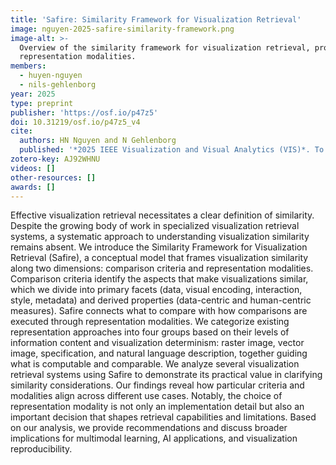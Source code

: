 ```yaml
---
title: 'Safire: Similarity Framework for Visualization Retrieval'
image: nguyen-2025-safire-similarity-framework.png
image-alt: >-
  Overview of the similarity framework for visualization retrieval, providing clear comparison criteria and
  representation modalities.
members:
  - huyen-nguyen
  - nils-gehlenborg
year: 2025
type: preprint
publisher: 'https://osf.io/p47z5'
doi: 10.31219/osf.io/p47z5_v4
cite:
  authors: HN Nguyen and N Gehlenborg
  published: '*2025 IEEE Visualization and Visual Analytics (VIS)*. To appear'
zotero-key: AJ92WHNU
videos: []
other-resources: []
awards: []
---
```

Effective visualization retrieval necessitates a clear definition of similarity. Despite the growing body of work in specialized visualization retrieval systems, a systematic approach to understanding visualization similarity remains absent. We introduce the Similarity Framework for Visualization Retrieval (Safire), a conceptual model that frames visualization similarity along two dimensions: comparison criteria and representation modalities. Comparison criteria identify the aspects that make visualizations similar, which we divide into primary facets (data, visual encoding, interaction, style, metadata) and derived properties (data-centric and human-centric measures). Safire connects what to compare with how comparisons are executed through representation modalities. We categorize existing representation approaches into four groups based on their levels of information content and visualization determinism: raster image, vector image, specification, and natural language description, together guiding what is computable and comparable. We analyze several visualization retrieval systems using Safire to demonstrate its practical value in clarifying similarity considerations. Our findings reveal how particular criteria and modalities align across different use cases. Notably, the choice of representation modality is not only an implementation detail but also an important decision that shapes retrieval capabilities and limitations. Based on our analysis, we provide recommendations and discuss broader implications for multimodal learning, AI applications, and visualization reproducibility.
